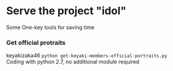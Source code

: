 # Serve the project "idol"  
Some One-key tools for saving time

### Get official protraits  
keyakizaka46 `python get-keyaki-members-official-portraits.py`  
Coding with python 2.7, no additional module required